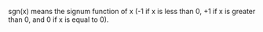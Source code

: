 sgn(x) means the signum function of x (-1 if x is less than 0, +1 if x
is greater than 0, and 0 if x is equal to 0).
